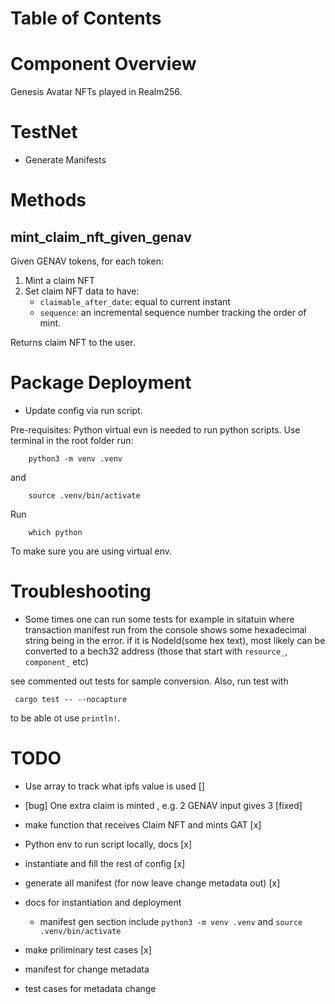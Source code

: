 # Table of Contents


# Component Overview
Genesis Avatar NFTs played in Realm256.


# TestNet 
- Generate Manifests

# Methods

## mint_claim_nft_given_genav

Given GENAV tokens, for each token:

1. Mint a claim NFT
2. Set claim NFT data to have:
   - `claimable_after_date`: equal to current instant
   - `sequence`: an incremental sequence number tracking the order of mint.
   
Returns claim NFT to the user.


# Package Deployment

- Update config via run script.

Pre-requisites: Python virtual evn is needed to run python scripts. Use terminal in the root folder run:

```
    python3 -m venv .venv
``` 
and 

```
    source .venv/bin/activate
```

Run

```
    which python
```

To make sure you are using virtual env.


# Troubleshooting
- Some times one can run some tests for example in sitatuin where transaction manifest run from the console shows some hexadecimal string being in the error. if it is NodeId(some hex text), most likely can be converted to a bech32 address (those that start with `resource_`, `component_` etc)

see commented out tests for sample conversion. Also, run test with 

```
 cargo test -- --nocapture
```

to be able ot use `println!`.

# TODO

- Use array to track what ipfs value is used []

- [bug] One extra claim is minted , e.g. 2 GENAV input gives 3 [fixed]
- make function that receives Claim NFT and mints GAT [x]
- Python env to run script locally, docs [x]
- instantiate and fill the rest of config [x]
- generate all manifest (for now leave change metadata out) [x]
- docs for instantiation and deployment 
    - manifest gen section include `python3 -m venv .venv` and `source .venv/bin/activate`
- make priliminary test cases [x]
- manifest for change metadata
- test cases for metadata change



